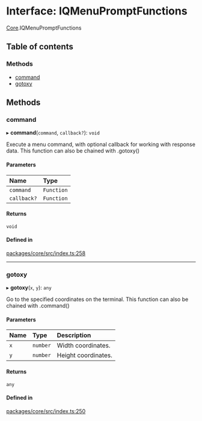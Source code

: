 # Interface: IQMenuPromptFunctions

[Core](../modules/Core.md).IQMenuPromptFunctions

## Table of contents

### Methods

- [command](Core.IQMenuPromptFunctions.md#command)
- [gotoxy](Core.IQMenuPromptFunctions.md#gotoxy)

## Methods

### command

▸ **command**(`command`, `callback?`): `void`

Execute a menu command, with optional callback for working with response data.
This function can also be chained with .gotoxy()

#### Parameters

| Name | Type |
| :------ | :------ |
| `command` | `Function` |
| `callback?` | `Function` |

#### Returns

`void`

#### Defined in

[packages/core/src/index.ts:258](https://github.com/iniquitybbs/iniquity/blob/ec15de2/packages/core/src/index.ts#L258)

___

### gotoxy

▸ **gotoxy**(`x`, `y`): `any`

Go to the specified coordinates on the terminal.
This function can also be chained with .command()

#### Parameters

| Name | Type | Description |
| :------ | :------ | :------ |
| `x` | `number` | Width coordinates. |
| `y` | `number` | Height coordinates. |

#### Returns

`any`

#### Defined in

[packages/core/src/index.ts:250](https://github.com/iniquitybbs/iniquity/blob/ec15de2/packages/core/src/index.ts#L250)
